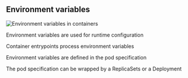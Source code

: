 ## Environment variables

![Environment variables in containers](120_kubernetes/09_variables/env.drawio.svg) <!-- .element: style="float: right; width: 8em;" -->

Environment variables are used for runtime configuration

Container entrypoints process environment variables

Environment variables are defined in the pod specification

The pod specification can be wrapped by a ReplicaSets or a Deployment
